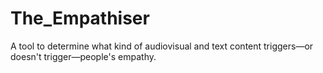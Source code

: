 # The_Empathiser
A tool to determine what kind of audiovisual and text content triggers—or doesn't trigger—people's empathy.
